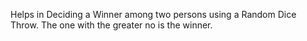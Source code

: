 Helps in Deciding a Winner among two persons using a Random Dice Throw. The one with the greater no is the winner.
